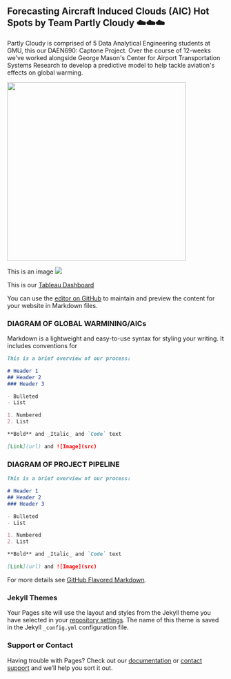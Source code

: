 ## Forecasting Aircraft Induced Clouds (AIC) Hot Spots by Team Partly Cloudy :cloud::cloud::cloud:

Partly Cloudy is comprised of 5 Data Analytical Engineering students at GMU, this our DAEN690: Captone Project. Over the course of 12-weeks we've worked alongside George Mason's Center for Airport Transportation Systems Research to develop a predictive model to help tackle aviation's effects on global warming.

<img src= "test_folder/RF.png" width="414" >

This is an image ![](https://github.com/rina635/partly_cloudy/blob/main/test_folder/RF.png)

This is our [Tableau Dashboard](https://explore.dot.gov/views/ISSRMonthlyCellHoursPOST/MonthlyISSRCell-HoursbyARTCC?%3AshowAppBanner=false&%3Adisplay_count=n&%3AshowVizHome=n&%3Aorigin=viz_share_link&%3AisGuestRedirectFromVizportal=y&%3Aembed=y)

You can use the [editor on GitHub](https://github.com/rina635/partly_cloudy/edit/main/README.md) to maintain and preview the content for your website in Markdown files.

### DIAGRAM OF GLOBAL WARMINING/AICs

Markdown is a lightweight and easy-to-use syntax for styling your writing. It includes conventions for
```markdown
This is a brief overview of our process:

# Header 1
## Header 2
### Header 3

- Bulleted
- List

1. Numbered
2. List

**Bold** and _Italic_ and `Code` text

[Link](url) and ![Image](src)
```
### DIAGRAM OF PROJECT PIPELINE

```markdown
This is a brief overview of our process:

# Header 1
## Header 2
### Header 3

- Bulleted
- List

1. Numbered
2. List

**Bold** and _Italic_ and `Code` text

[Link](url) and ![Image](src)
```

For more details see [GitHub Flavored Markdown](https://guides.github.com/features/mastering-markdown/).

### Jekyll Themes

Your Pages site will use the layout and styles from the Jekyll theme you have selected in your [repository settings](https://github.com/rina635/partly_cloudy/settings/pages). The name of this theme is saved in the Jekyll `_config.yml` configuration file.

### Support or Contact

Having trouble with Pages? Check out our [documentation](https://docs.github.com/categories/github-pages-basics/) or [contact support](https://support.github.com/contact) and we’ll help you sort it out.
